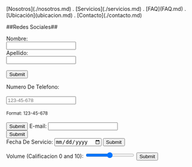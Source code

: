 </form>[Nosotros](./nosotros.md) . [Servicios](./servicios.md) . [FAQ](FAQ.md) . [Ubicación](ubicacion.md) . [Contacto](./contacto.md)


##Redes Sociales##

<form action="https://formspree.io/f/moqrndyv" method="post">

<label for="fname">Nombre:</label><br>
  <input type="text" id="fname" name="fname"><br>
  <label for="lname">Apellido:</label><br>
  <input type="text" id="lname" name="lname"><br><br>
  <input type="submit" value="Submit">
</form>
<label for="phone">Numero De Telefono:</label><br><br>
  <input type="tel" id="phone" name="phone" placeholder="123-45-678" pattern="[0-9]{3}-[0-9]{2}-[0-9]{3}" required><br><br>
  <small>Format: 123-45-678</small><br><br>
  <input type="submit" value="Submit">
</form> 
 E-mail: <input type="text" name="email"><br>
<input type="submit">
</form>
<form action="/action_page.php">
  <label for="birthday">Fecha De Servicio:</label>
  <input type="date" id="birthday" name="birthday">
  <input type="submit" value="Submit">
</form>
<form action="/action_page.php" method="get">
  <label for="vol">Volume (Calificacion 0 and 10):</label>
  <input type="range" id="vol" name="vol" min="0" max="50">
  <input type="submit" value="Submit">
</form>


